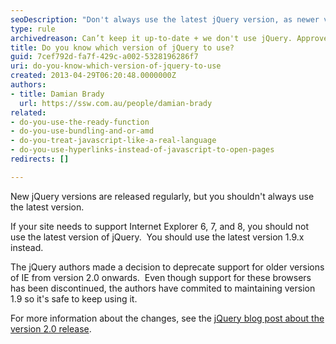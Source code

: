 ```yaml
---
seoDescription: "Don't always use the latest jQuery version, as newer versions may not support older browsers."
type: rule
archivedreason: Can’t keep it up-to-date + we don't use jQuery. Approved by Anthony N
title: Do you know which version of jQuery to use?
guid: 7cef792d-fa7f-429c-a002-5328196286f7
uri: do-you-know-which-version-of-jquery-to-use
created: 2013-04-29T06:20:48.0000000Z
authors:
- title: Damian Brady
  url: https://ssw.com.au/people/damian-brady
related:
- do-you-use-the-ready-function
- do-you-use-bundling-and-or-amd
- do-you-treat-javascript-like-a-real-language
- do-you-use-hyperlinks-instead-of-javascript-to-open-pages
redirects: []

---
```


New jQuery versions are released regularly, but you shouldn't always use the latest version.

<!--endintro-->

If your site needs to support Internet Explorer 6, 7, and 8, you should not use the latest version of jQuery.  You should use the latest version 1.9.x instead.

The jQuery authors made a decision to deprecate support for older versions of IE from version 2.0 onwards.  Even though support for these browsers has been discontinued, the authors have commited to maintaining version 1.9 so it's safe to keep using it.

For more information about the changes, see the [jQuery blog post about the version 2.0 release](https://blog.jquery.com/).

